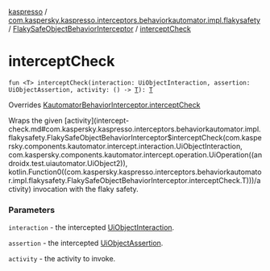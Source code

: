 [kaspresso](../../index.md) / [com.kaspersky.kaspresso.interceptors.behaviorkautomator.impl.flakysafety](../index.md) / [FlakySafeObjectBehaviorInterceptor](index.md) / [interceptCheck](./intercept-check.md)

# interceptCheck

`fun <T> interceptCheck(interaction: UiObjectInteraction, assertion: UiObjectAssertion, activity: () -> `[`T`](intercept-check.md#T)`): `[`T`](intercept-check.md#T)

Overrides [KautomatorBehaviorInterceptor.interceptCheck](../../com.kaspersky.kaspresso.interceptors.behaviorkautomator/-kautomator-behavior-interceptor/intercept-check.md)

Wraps the given [activity](intercept-check.md#com.kaspersky.kaspresso.interceptors.behaviorkautomator.impl.flakysafety.FlakySafeObjectBehaviorInterceptor$interceptCheck(com.kaspersky.components.kautomator.intercept.interaction.UiObjectInteraction, com.kaspersky.components.kautomator.intercept.operation.UiOperation((androidx.test.uiautomator.UiObject2)), kotlin.Function0((com.kaspersky.kaspresso.interceptors.behaviorkautomator.impl.flakysafety.FlakySafeObjectBehaviorInterceptor.interceptCheck.T)))/activity) invocation with the flaky safety.

### Parameters

`interaction` - the intercepted [UiObjectInteraction](#).

`assertion` - the intercepted [UiObjectAssertion](#).

`activity` - the activity to invoke.
